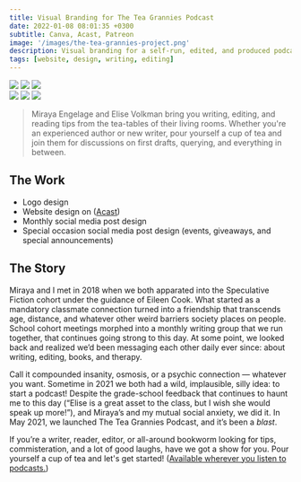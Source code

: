 ```yaml
---
title: Visual Branding for The Tea Grannies Podcast
date: 2022-01-08 08:01:35 +0300
subtitle: Canva, Acast, Patreon
image: '/images/the-tea-grannies-project.png'
description: Visual branding for a self-run, edited, and produced podcast for writers.
tags: [website, design, writing, editing]
---
```


<div class="gallery-box">
  <div class="gallery">
    <img src="/images/footer-3.jpg" loading="lazy">
    <img src="/images/the-tea-grannies-podcast.jpg" loading="lazy">
    <img src="/images/season-three-wrapup.png" loading="lazy">
  </div>
</div>

<div class="gallery-box">
  <div class="gallery">
    <img src="/images/portfolio/tea-grannies/1.png" loading="lazy">
    <img src="/images/portfolio/tea-grannies/3.png" loading="lazy">
    <img src="/images/portfolio/tea-grannies/4.png" loading="lazy">

  </div>
</div>

> Miraya Engelage and Elise Volkman bring you writing, editing, and reading tips from the tea-tables of their living rooms. Whether you're an experienced author or new writer, pour yourself a cup of tea and join them for discussions on first drafts, querying, and everything in between.

## The Work
- Logo design 
- Website design on ([Acast](https://shows.acast.com/the-tea-grannies))
- Monthly social media post design
- Special occasion social media post design (events, giveaways, and special announcements)


## The Story
Miraya and I met in 2018 when we both apparated into the Speculative Fiction cohort under the guidance of Eileen Cook. What started as a mandatory classmate connection turned into a friendship that transcends age, distance, and whatever other weird barriers society places on people. School cohort meetings morphed into a monthly writing group that we run together, that continues going strong to this day. At some point, we looked back and realized we’d been messaging each other daily ever since: about writing, editing, books, and therapy.

Call it compounded insanity, osmosis, or a psychic connection — whatever you want. Sometime in 2021 we both had a wild, implausible, silly idea: to start a podcast! Despite the grade-school feedback that continues to haunt me to this day (“Elise is a great asset to the class, but I wish she would speak up more!”), and Miraya’s and my mutual social anxiety, we did it. In May 2021, we launched The Tea Grannies Podcast, and it’s been a _blast_.

If you’re a writer, reader, editor, or all-around bookworm looking for tips, commisteration, and a lot of good laughs, have we got a show for you. Pour yourself a cup of tea and let's get started! ([Available wherever you listen to podcasts.](https://shows.acast.com/the-tea-grannies))